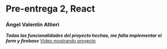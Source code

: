 # Pre-entrega 2, React
### Ángel Valentín Altieri
***Todas las funcionalidades del proyecto hechas, me falta implementar el form y firebase***
[Video mostrando proyecto](https://www.loom.com/share/6615093564cf4fd68e508a965b09612e?sid=e7a51176-3ae4-49eb-b3b7-b69487fd5e28)

